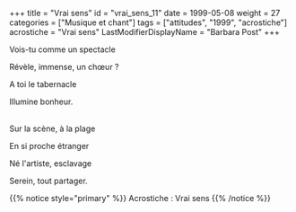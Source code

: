 +++
title = "Vrai sens"
id = "vrai_sens_11"
date = 1999-05-08
weight = 27
categories = ["Musique et chant"]
tags = ["attitudes", "1999", "acrostiche"]
acrostiche = "Vrai sens"
LastModifierDisplayName = "Barbara Post"
+++

Vois-tu comme un spectacle

Révèle, immense, un chœur ?

A toi le tabernacle

Illumine bonheur.

 \
Sur la scène, à la plage

En si proche étranger

Né l'artiste, esclavage

Serein, tout partager.

{{% notice style="primary" %}}
Acrostiche : Vrai sens
{{% /notice %}}

